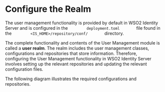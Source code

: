 # Configure the Realm

The user management functionality is provided by default in WSO2 Identity Server and is configured in the
`         deployment.toml        ` file found in the
`         <IS_HOME>/repository/conf/        ` directory. 

The complete functionality and contents of the User Management module is
called a **user realm**. The realm includes the user management
classes, configurations and repositories that store information.
Therefore, configuring the User Management functionality in WSO2 Identity Server involves setting up the relevant repositories and updating the
relevant configuration files.

The following diagram illustrates the required configurations and
repositories. 

<!-- ![configuring the realm]({{base_path}}/assets/img/deploy/configuring-the-realm.png) -->
